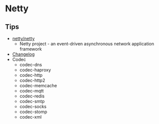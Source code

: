 # Netty


## Tips
* [netty/netty](https://github.com/netty/netty)
  * Netty project - an event-driven asynchronous network application framework
* [Changelog](http://netty.io/news/)
* Codec
  * codec-dns
  * codec-haproxy
  * codec-http
  * codec-http2
  * codec-memcache
  * codec-mqtt
  * codec-redis
  * codec-smtp
  * codec-socks
  * codec-stomp
  * codec-xml
